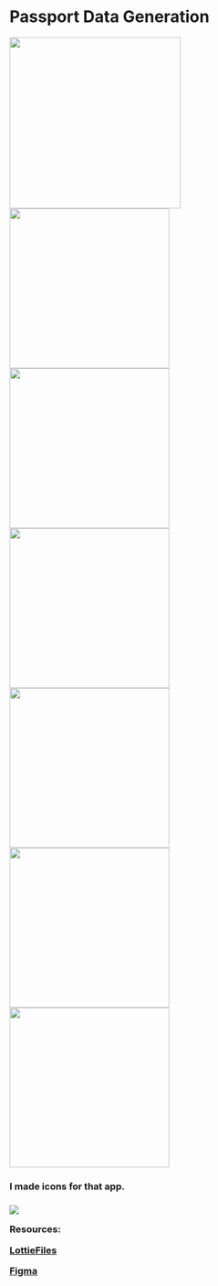 # Passport Data Generation

<img src="images/video.gif" width = "300" > <img src="images/img_1.jpg" width = "280">  <img src="images/img_2.jpg" width = "280" > 
<img src="images/img_3.jpg" width = "280">  <img src="images/img_4.jpg" width = "280">
<img src="images/img_5.jpg" width = "280"> <img src="images/img_6.jpg" width = "280">



<h3>I made icons for that app.<h3>

<img src="images/icons.png">


Resources:
 
<a href = "https://lottiefiles.com/90246-saudi-passport">LottieFiles</a>

<a href = "https://www.figma.com/file/538sW6zF9GBfasT1ZzEFhH/IT-Courses?node-id=0%3A1">Figma</a>

